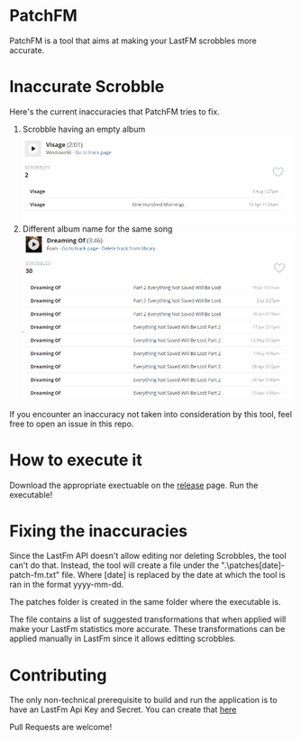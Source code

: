 # PatchFM

PatchFM is a tool that aims at making your LastFM scrobbles more accurate.

# Inaccurate Scrobble

Here's the current inaccuracies that PatchFM tries to fix.

1. Scrobble having an empty album ![empty-album](./docs/img/empty-album.png)
2. Different album name for the same song ![different-album](./docs/img/different-album.png)

If you encounter an inaccuracy not taken into consideration by this tool, feel free to open an issue in this repo.

# How to execute it

Download the appropriate exectuable on the [release](https://github.com/pnolin/PatchFm/releases) page.
Run the executable!

# Fixing the inaccuracies

Since the LastFm API doesn't allow editing nor deleting Scrobbles, the tool can't do that.
Instead, the tool will create a file under the ".\patches\[date]-patch-fm.txt" file. 
Where [date] is replaced by the date at which the tool is ran in the format yyyy-mm-dd.

The patches folder is created in the same folder where the executable is.

The file contains a list of suggested transformations that when applied will make your LastFm statistics more accurate.
These transformations can be applied manually in LastFm since it allows editting scrobbles.

# Contributing

The only non-technical prerequisite to build and run the application is to have an LastFm Api Key and Secret.
You can create that [here](https://www.last.fm/api/account/create)

Pull Requests are welcome!